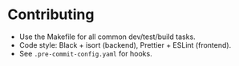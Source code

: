 # Contributing

- Use the Makefile for all common dev/test/build tasks.
- Code style: Black + isort (backend), Prettier + ESLint (frontend).
- See `.pre-commit-config.yaml` for hooks.
